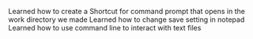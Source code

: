 Learned how to create a Shortcut for command prompt that opens in the work directory we made
Learned how to change save setting in notepad
Learned how to use command line to interact with text files
